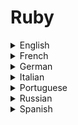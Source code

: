 # Ruby

<details>
  <summary>English</summary>
  
  ### Materials
- [Awesome Ruby](https://awesome-ruby.com/)
- [Ruby Libhunt](https://ruby.libhunt.com/)
- [Codecademy](https://www.codecademy.com/learn/learn-ruby)
- [Learn Ruby Online](https://www.learnrubyonline.org/)
- [Ruby From Zero to Hero](https://medium.freecodecamp.org/learning-ruby-from-zero-to-hero-90ad4eecc82d)
- [Ruby in 20 minutes](https://www.ruby-lang.org/en/documentation/quickstart/)
- [Ruby Monk](https://rubymonk.com/)
- [Tutorialspoint](https://www.tutorialspoint.com/ruby/)
- [Learn to Program](https://pine.fm/LearnToProgram/chap_00.html)
- [Ruby Koans](http://rubykoans.com/windows)
- [Learn X in Y minutes](https://learnxinyminutes.com/docs/ruby/)
- [Ruby-doc](http://docs.ruby-doc.com/docs/ProgrammingRuby/)
- [Chef Ruby](https://docs.chef.io/ruby.html)
- [Ruby Programming Tutorials](http://manwithcode.com/ruby-programming-tutorials/)
- [Sololearn](https://www.sololearn.com/Course/Ruby/)
- [Try Ruby](https://ruby.github.io/TryRuby/)
- [I Want to Learn Ruby](http://iwanttolearnruby.com/)
- [Practicing Ruby](https://practicingruby.com/)
- [Ruby Guides](https://www.rubyguides.com/ruby-tutorial/)
- [Javatpoint](https://www.javatpoint.com/ruby-tutorial)
- [Ruby Meta Programming](https://www.sitepoint.com/learn-ruby-metaprogramming-for-great-good/)
- [Ruby Quick Start](https://entropia.de/images/a/ac/GPN2-RubyQuickStart.pdf)
- [Basic Ruby Syntax](https://web.stanford.edu/~ouster/cgi-bin/cs142-spring12/slides/ruby.pdf)
- [Programming Ruby](https://7chan.org/pr/src/ruby.pdf)
- [The Ruby Programming Language](https://theswissbay.ch/pdf/Gentoomen%20Library/Programming/Ruby/The%20Ruby%20Programming%20Language%20-%20Oreilly.pdf)
- [Ruby Basics](https://ocw.mit.edu/courses/electrical-engineering-and-computer-science/6-170-software-studio-spring-2013/recitations/MIT6_170S13_rec3-Ruby.pdf)
- [Geeks for Geeks](https://www.geeksforgeeks.org/ruby-programming-language/)
- [The Ruby Language](http://phrogz.net/programmingruby/language.html)
- [Ruby in One Video](https://www.youtube.com/watch?v=Dji9ALCgfpM)
- [Ruby Full Course](https://www.youtube.com/watch?v=t_ispmWmdjY)
- [Ruby Tutorials](https://www.youtube.com/watch?v=8I539U5lXWY&amp;list=PLMK2xMz5H5Zv8eC8b4K6tMaE1-Z9FgSOp)
- [Ruby on Rails in 60 Minutes](https://www.youtube.com/watch?v=pPy0GQJLZUM&amp;t=170s)
- [The New Boston](https://www.youtube.com/watch?v=WJlfVjGt6Hg&amp;list=PL1512BD72E7C9FFCA)
</details>

<details>
  <summary>French</summary>
  
  ### Materials
- [Ruby](https://www.scriptol.fr/programmation/ruby.php)
- [Programmation Ruby](https://upload.wikimedia.org/wikipedia/commons/d/d7/Programmation_Ruby-fr.pdf)
</details>

<details>
  <summary>German</summary>
  
  ### Materials
- [Programmieren mit Ruby](https://www.guug.de/veranstaltungen/ffg2002/papers/ffg2002-roehrl.pdf)
</details>

<details>
  <summary>Italian</summary>
  
  ### Materials
- [Guida Ruby](https://www.html.it/guide/guida-ruby/)
- [Panoramica Ruby](https://www.flameeyes.eu/articles/ld-ruby.pdf)
- [Introduzione a Ruby](http://tesi.cab.unipd.it/22937/1/Tesina_-_Introduzione_a_Ruby.pdf)
- [Introduzione  al  linguaggio  Ruby](http://www.fisica.unipg.it/borromeo/Appunti/FisComp/FisComp2013/pdf/ruby.pdf)
- [Ruby on Rails](http://railsgirls.com/files/ticino/ticino_pres_ita.pdf)
</details>

<details>
  <summary>Portuguese</summary>
  
  ### Materials
- [Wikipedia](https://pt.wikipedia.org/wiki/Ruby_(linguagem_de_programa%C3%A7%C3%A3o))
- [Conhecendo a linguagem Ruby](https://www.devmedia.com.br/conhecendo-a-linguagem-ruby/8226)
- [Curso de Ruby on Rails](https://jornadadodev.com.br/cursos/curso-de-ruby-rails)
- [Introdução ao Ruby](https://www.overleaf.com/articles/introducao-a-linguagem-de-programacao-ruby/mytdqwyqrzhz?nocdn=true)
- [A Linguagem Ruby](http://menegotto.com/articles/ruby.pdf)
- [Introdução ao Ruby](https://docente.ifrn.edu.br/fellipealeixo/disciplinas/tads-2012/desenvolvimento-de-sistemas-web/material/03_ruby.pdf)
- [Ruby](http://www.inf.ufsc.br/~frank.siqueira/INE5612/Seminario2010.1/Ruby.pdf)
- [Ruby Show](http://www.portal.inf.ufg.br/~marceloakira/fgsl11/slides/debate-linguagens/ruby-show.pdf)
</details>

<details>
  <summary>Russian</summary>
  
  ### Materials
- [Ruby Book](http://mit.spbau.ru/files/%20%D0%B2%20Ruby.pdf)
</details>

<details>
  <summary>Spanish</summary>
  
  ### Materials
- [Aprende a Programar con Ruby](http://rubysur.org/aprende.a.programar/)
- [Ruby Ya](https://www.tutorialesprogramacionya.com/rubyya/)
- [Programación en Ruby](https://es.wikibooks.org/wiki/Programaci%C3%B3n_en_Ruby)
- [Guia Usuario Ruby](http://es.tldp.org/Manuales-LuCAS/doc-guia-usuario-ruby/guia-usuario-ruby.pdf)
- [Tutorial de Ruby](http://ferestrepoca.github.io/paradigmas-de-programacion/poo/tutoriales/Ruby/doc/POO_Tutorial%20de%20Ruby.pdf)
- [Programación Ruby](http://www.repositorio.usac.edu.gt/5547/1/Eduardo%20Alejandro%20Herrera%20Guti%C3%A9rrez.pdf)
- [Ruby on Rails](https://gwolf.org/files/rails.pdf)
</details>